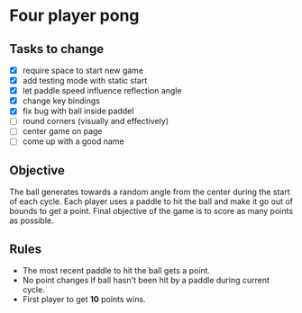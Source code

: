 # Four player pong

## Tasks to change
- [x] require space to start new game
- [x] add testing mode with static start
- [x] let paddle speed influence reflection angle
- [x] change key bindings
- [x] fix bug with ball inside paddel
- [ ] round corners (visually and effectively)
- [ ] center game on page
- [ ] come up with a good name

## Objective
The ball generates towards a random angle from the center during the start of each cycle. Each player uses a paddle to hit the ball and make it go out of bounds to get a point. Final objective of the game is to score as many points as possible.

## Rules
- The most recent paddle to hit the ball gets a point.
- No point changes if ball hasn't been hit by a paddle during current cycle.
- First player to get **10** points wins.
